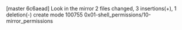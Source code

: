 [master 6c6aead] Look in the mirror
 2 files changed, 3 insertions(+), 1 deletion(-)
 create mode 100755 0x01-shell_permissions/10-mirror_permissions
